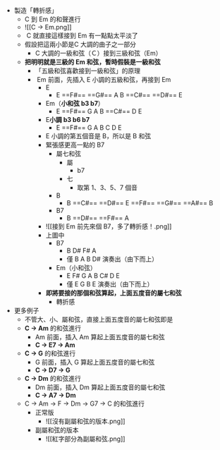 
-  製造「轉折感」
	- C 到 Em 的和聲進行
	- ![[C → Em.png]]
	-  C 就直接這樣接到 Em 有一點點太平淡了
	- 假設把這兩小節是C 大調的曲子之一部分
		- C 大調的一級和弦（Ｃ）接到三級和弦（Em）
	- **把明明就是三級的 Em 和弦，暫時假裝是一級和弦**
		- 「五級和弦喜歡接到一級和弦」的原理
		-  Em 前面，先插入 E 小調的五級和弦，再接到 Em
			- E
				- E ==F#== ==G#== A B ==C#== ==D#== E
			- Em（**小和弦 b3 b7**）
				- E ==F#== G A B ==C#== D E
			- E**小調 b3 b6 b7**
				- E ==F#== G A B C D E
			- E 小調的第五個音是 B，所以是 B 和弦
			- 緊張感更高一點的 B7
				- 屬七和弦 
					- 屬 
						- b7
					- 七
						- 取第 1、3、5、7 個音
				- B 
					- B ==C#== ==D#== E ==F#== ==G#== ==A#== B
				- B7
					- B ==D#== ==F#== A
			- ![[接到 Em 前先來個 B7，多了轉折感！.png]]
			- 上圖中
				- B7
					- B D# F# A
					- 僅 B A B D# 演奏出（由下而上）
				- Em（小和弦）
					- E F# G A B C# D E
					- 僅 E G B E 演奏出（由下而上）
			- **即將要接的那個和弦算起，上面五度音的屬七和弦**
				- 轉折感
- 更多例子
	- 不管大、小、屬和弦，直接上面五度音的屬七和弦即是
	- **C → Am** 的和弦進行
		- Am 前面，插入 Am 算起上面五度音的屬七和弦
		- **C → E7 → Am**
	- **C → G** 的和弦進行
		- G 前面，插入 G 算起上面五度音的屬七和弦
		- **C → D7 → G**
	- **C → Dm** 的和弦進行
		- Dm 前面，插入 Dm 算起上面五度音的屬七和弦
		- **C → A7 → Dm**
	- C → Am → F → Dm → G7 → C 的和弦進行
		- 正常版
			- ![[沒有副屬和弦的版本.png]]
		- 副屬和弦的版本
			- ![[紅字部分為副屬和弦.png]]